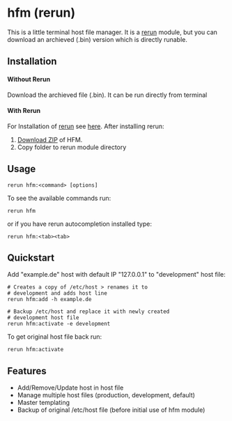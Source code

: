hfm (rerun)
=========
This is a little terminal host file manager. It is a [rerun][1] module, but you can download an archieved (.bin) version which is directly runable.

[1]: https://github.com/rerun/rerun

Installation
-----
#### Without Rerun
Download the archieved file (.bin). It can be run directly from terminal

#### With Rerun
For Installation of [rerun][1] see [here][3]. After installing rerun:

1. [Download ZIP][2] of HFM.
2. Copy folder to rerun module directory

[2]: https://github.com/astzweig/rerun_hfm/archive/master.zip
[3]: https://github.com/rerun/rerun/wiki/Installation

Usage
-----

    rerun hfm:<command> [options]

To see the available commands run:

    rerun hfm
    
or if you have rerun autocompletion installed type:

    rerun hfm:<tab><tab>

Quickstart
-----
Add "example.de" host with default IP "127.0.0.1" to "development" host file:

	# Creates a copy of /etc/host > renames it to
	# development and adds host line
    rerun hfm:add -h example.de
    
    # Backup /etc/host and replace it with newly created
    # development host file
    rerun hfm:activate -e development

To get original host file back run:

    rerun hfm:activate

Features
----
 - Add/Remove/Update host in host file
 - Manage multiple host files (production, development, default)
 - Master templating
 - Backup of original /etc/host file (before initial use of hfm module)
